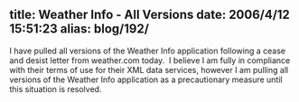 title: Weather Info - All Versions
date: 2006/4/12 15:51:23
alias: blog/192/
---
I have pulled all versions of the Weather Info application following a cease and desist letter from weather.com today.  I believe I am fully in compliance with their terms of use for their XML data services, however I am pulling all versions of the Weather Info application as a precautionary measure until this situation is resolved.